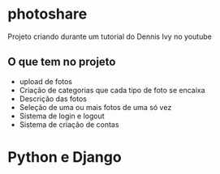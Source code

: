 # photoshare
Projeto criando durante um tutorial do Dennis Ivy no youtube

## O que tem no projeto

- upload de fotos
- Criação de categorias que cada tipo de foto se encaixa
- Descrição das fotos
- Seleção de uma ou mais fotos de uma só vez
- Sistema de login e logout
- Sistema de criação de contas

# Python e Django
